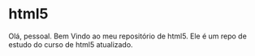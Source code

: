 # html5

Olá, pessoal. Bem Vindo ao meu repositório de html5. Ele é um repo de estudo do curso de html5 atualizado. 
